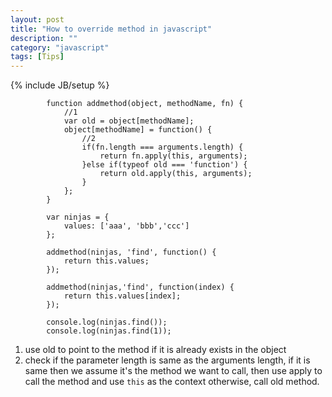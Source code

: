```yaml
---
layout: post
title: "How to override method in javascript"
description: ""
category: "javascript"
tags: [Tips]
---
```

{% include JB/setup %}


			function addmethod(object, methodName, fn) {
				//1
				var old = object[methodName];
				object[methodName] = function() {
					//2
					if(fn.length === arguments.length) {
						return fn.apply(this, arguments);
					}else if(typeof old === 'function') {
						return old.apply(this, arguments);
					}
				};
			}
	
			var ninjas = {
				values: ['aaa', 'bbb','ccc']
			};
	
			addmethod(ninjas, 'find', function() {
				return this.values;
			});
	
			addmethod(ninjas,'find', function(index) {
				return this.values[index];
			});
	
			console.log(ninjas.find());
			console.log(ninjas.find(1));


1. use old to point to the method if it is already exists in the object
2. check if the parameter length is same as the arguments length, if it is same then we assume it's the method we want to call, then use apply to call the method and use `this` as the context
otherwise, call old method.